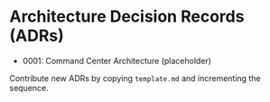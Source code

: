 # Architecture Decision Records (ADRs)

- 0001: Command Center Architecture (placeholder)

Contribute new ADRs by copying `template.md` and incrementing the sequence.
